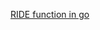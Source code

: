 [RIDE function in go][go]



[go]:https://github.com/wavesplatform/gowaves/blob/master/pkg/ride/functions_proto.go